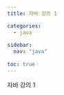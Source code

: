 ```yaml
---
title: 자바 강의 1

categories:
  - java
  
sidebar:
  nav: "java"
  
toc: true
---
```

자바 강의 1